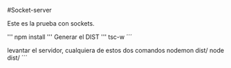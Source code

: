 #Socket-server

Este es la prueba con sockets.

'''
npm install
'''
Generar el DIST
'''
tsc-w
´´´

levantar el  servidor, cualquiera de estos dos comandos
nodemon dist/
node dist/
´´´ 
